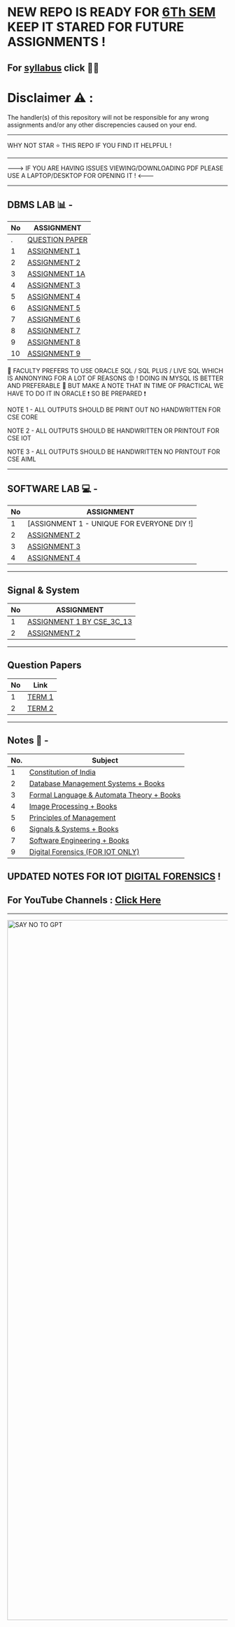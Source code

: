 # NEW REPO IS READY FOR **[6Th SEM](https://github.com/BEASTgg/6thsem)** KEEP IT STARED FOR FUTURE ASSIGNMENTS !



For [syllabus](https://github.com/BEASTgg/5thsem/tree/main/Syllebus) click 💁‍♂️
---------------------------------------------------------------------------------------------------------------------------------------------------------------------------------------------------------------------------------

# Disclaimer :warning: :

The handler(s) of this repository will not be responsible for any wrong assignments and/or any other discrepencies caused on your end.

---------------------------------------------------------------------------------------------------------------------------------------------------------------------------------------------------------------------------------


WHY NOT STAR ⭐ THIS REPO IF YOU FIND IT HELPFUL !


---------------------------------------------------------------------------------------------------------------------------------------------------------------------------------------------------------------------------------


---> IF YOU ARE HAVING ISSUES VIEWING/DOWNLOADING PDF PLEASE USE A LAPTOP/DESKTOP FOR OPENING IT ! <---


---------------------------------------------------------------------------------------------------------------------------------------------------------------------------------------------------------------------------------
DBMS LAB 📊 -
---------------------------------------------------------------------------------------------------------------------------------------------------------------------------------------------------------------------------------
| No  | ASSIGNMENT |
| ------------- | ------------- |
| .  | [QUESTION PAPER](https://github.com/BEASTgg/5thsem/blob/main/DBMS/QUESTION.pdf) |
| 1  | [ASSIGNMENT 1](https://github.com/BEASTgg/5thsem/tree/main/DBMS/ASSIGNMENT%201) |
| 2  | [ASSIGNMENT 2](https://github.com/BEASTgg/5thsem/tree/main/DBMS/ASSIGNMENT%20%202) |
| 3  | [ASSIGNMENT 1A](https://github.com/BEASTgg/5thsem/tree/main/DBMS/ASSIGNMENT%201A) |
| 4  | [ASSIGNMENT 3](https://github.com/BEASTgg/5thsem/tree/main/DBMS/ASSIGNMENT%203) |
| 5  | [ASSIGNMENT 4](https://github.com/BEASTgg/5thsem/tree/main/DBMS/Assignment%204) |
| 6  | [ASSIGNMENT 5](https://github.com/BEASTgg/5thsem/tree/main/DBMS/ASSIGNMENT%205) |
| 7  | [ASSIGNMENT 6](https://github.com/BEASTgg/5thsem/tree/main/DBMS/ASSIGNMENT%206) |
| 8  | [ASSIGNMENT 7](https://github.com/BEASTgg/5thsem/tree/main/DBMS/ASSIGNMENT%207) |
| 9  | [ASSIGNMENT 8](https://github.com/BEASTgg/5thsem/tree/main/DBMS/ASSIGNMENT%208) |
| 10  | [ASSIGNMENT 9](https://github.com/BEASTgg/5thsem/tree/main/DBMS/ASSIGNMENT%209) |

:anger: FACULTY PREFERS TO USE ORACLE SQL / SQL PLUS / LIVE SQL WHICH IS ANNONYING FOR A LOT OF REASONS :rage: ! DOING IN MYSQL IS BETTER AND PREFERABLE :sparkling_heart: BUT MAKE A NOTE THAT IN TIME OF PRACTICAL WE HAVE TO DO IT IN ORACLE  :exclamation: SO BE PREPARED  :exclamation:

NOTE 1 - ALL OUTPUTS SHOULD BE PRINT OUT NO HANDWRITTEN FOR CSE CORE

NOTE 2 - ALL OUTPUTS SHOULD BE HANDWRITTEN OR PRINTOUT FOR CSE IOT

NOTE 3 - ALL OUTPUTS SHOULD BE HANDWRITTEN NO PRINTOUT FOR CSE AIML

---------------------------------------------------------------------------------------------------------------------------------------------------------------------------------------------------------------------------------
SOFTWARE LAB 💻 -
---------------------------------------------------------------------------------------------------------------------------------------------------------------------------------------------------------------------------------
| No  | ASSIGNMENT |
| ------------- | ------------- |
| 1  | [ASSIGNMENT 1 - UNIQUE FOR EVERYONE DIY !] |
| 2  | [ASSIGNMENT 2](https://github.com/BEASTgg/5thsem/tree/main/SOFTWARE/ASSIGNMENT%202) |
| 3  | [ASSIGNMENT 3](https://github.com/BEASTgg/5thsem/tree/main/SOFTWARE/ASSIGNMENT%203) |
| 4  | [ASSIGNMENT 4](https://github.com/BEASTgg/5thsem/tree/main/SOFTWARE/ASSIGNMENT%204) |


---------------------------------------------------------------------------------------------------------------------------------------------------------------------------------------------------------------------------------

## Signal & System

| No  | ASSIGNMENT |
| ------------- | ------------- |
| 1  | [ASSIGNMENT 1 BY CSE_3C_13](https://github.com/BEASTgg/5thsem/tree/main/Signal%20%26%20System/ASSIGNMENT%201) |
| 2  | [ASSIGNMENT 2](https://github.com/BEASTgg/5thsem/tree/main/Signal%20%26%20System/ASSIGNMENT%202) |

---------------------------------------------------------------------------------------------------------------------------------------------------------------------------------------------------------------------------------

## Question Papers

| No  | Link |
| ------------- | ------------- |
| 1  | [TERM 1](https://github.com/BEASTgg/5thsem/tree/main/Question%20Papers/Term%201) |
| 2  | [TERM 2](https://github.com/BEASTgg/5thsem/tree/main/Question%20Papers/Term%202) |

---------------------------------------------------------------------------------------------------------------------------------------------------------------------------------------------------------------------------------

## Notes 📜 -

| No. | Subject |
| --- | --- |
| 1 | [Constitution of India](https://github.com/BEASTgg/5thsem/tree/main/Notes/Constitution%20of%20India) |
| 2 | [Database Management Systems + Books](https://github.com/BEASTgg/5thsem/tree/main/Notes/Database%20Management%20Systems) |
| 3 | [Formal Language & Automata Theory + Books](https://github.com/BEASTgg/5thsem/tree/main/Notes/Formal%20Language%20%26%20Automata%20Theory) |
| 4 | [Image Processing + Books](https://github.com/BEASTgg/5thsem/tree/main/Notes/Image%20Processing) |
| 5 | [Principles of Management](https://github.com/BEASTgg/5thsem/tree/main/Notes/Principles%20of%20Management/previous%20year%20notes) |
| 6 | [Signals & Systems + Books](https://github.com/BEASTgg/5thsem/tree/main/Notes/Signals%20%26%20Systems) |
| 7 | [Software Engineering + Books](https://github.com/BEASTgg/5thsem/tree/main/Notes/Software%20Engineering) |
| 9 | [Digital Forensics (FOR IOT ONLY)](https://github.com/BEASTgg/5thsem/tree/main/Notes/Digital%20Forensics%20(FOR%20IOT%20ONLY)) |

## UPDATED NOTES FOR IOT [DIGITAL FORENSICS](https://github.com/BEASTgg/5thsem/tree/main/Notes/Digital%20Forensics%20(FOR%20IOT%20ONLY)) !

## For YouTube Channels : [Click Here](https://drive.google.com/file/d/1XjsOFqfZncXrDc9RysR8f--vAP6_eF6p/view?usp=sharing)

------------------------------------------------------------------------------------------------------------------------------------------------------------------------------------------------------------------------------


<img align="right" alt="SAY NO TO GPT" width="1600" src="https://i.ytimg.com/vi/hyljZFiJepc/maxresdefault.jpg">
